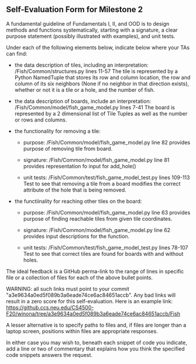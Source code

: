 ## Self-Evaluation Form for Milestone 2

A fundamental guideline of Fundamentals I, II, and OOD is to design
methods and functions systematically, starting with a signature, a
clear purpose statement (possibly illustrated with examples), and
unit tests.

Under each of the following elements below, indicate below where your
TAs can find:

- the data description of tiles, including an interpretation:
/Fish/Common/structures.py lines 11-57
The tile is represented by a Python NamedTuple that stores its row and column location, the row and column of its six neighbors (None if no neighbor in that direction exists), whether or not it is a tile or a hole, and the number of fish.

- the data description of boards, include an interpretation:
/Fish/Common/model/fish_game_model.py lines 7-41
The board is represented by a 2 dimensional list of Tile Tuples as well as the number or rows and columns.

- the functionality for removing a tile:
  - purpose:
  /Fish/Common/model/fish_game_model.py line 82
  provides purpose of removing tile from board.
  
  - signature:
  /Fish/Common/model/fish_game_model.py line 81
  provides representation fo input for add_hole()
  
  - unit tests:
  /Fish/Common/test/fish_game_model_test.py lines 109-113
  Test to see that removing a tile from a board modifies the correct attribute of the hole that is being removed.

- the functiinality for reaching other tiles on the board:
  - purpose:
  /Fish/Common/model/fish_game_model.py line 63
  provides purpose of finding reachable tiles from given tile coordinates.
  
  - signature:
  /Fish/Common/model/fish_game_model.py line 62
  provides input descriptions for the function.
 
  - unit tests:
  /Fish/Common/test/fish_game_model_test.py lines 78-107
  Test to see that correct tiles are found for boards with and without holes.
  

The ideal feedback is a GitHub perma-link to the range of lines in specific
file or a collection of files for each of the above bullet points.

  WARNING: all such links must point to your commit "a3e9634a0ed5f089b3a6eade74ce6ac84651accb".
  Any bad links will result in a zero score for this self-evaluation.
  Here is an example link:
    <https://github.ccs.neu.edu/CS4500-F20/winona/tree/a3e9634a0ed5f089b3a6eade74ce6ac84651accb/Fish>

A lesser alternative is to specify paths to files and, if files are
longer than a laptop screen, positions within files are appropriate
responses.

In either case you may wish to, beneath each snippet of code you
indicate, add a line or two of commentary that explains how you think
the specified code snippets answers the request.
